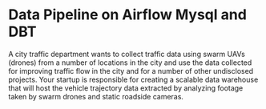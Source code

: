 # Data Pipeline on Airflow Mysql and DBT
A city traffic department wants to collect traffic data using swarm UAVs (drones) from a number of locations in the city and use the data collected for improving traffic flow in the city and for a number of other undisclosed projects. Your startup is responsible for creating a scalable data warehouse that will host the vehicle trajectory data extracted by analyzing footage taken by swarm drones and static roadside cameras.
